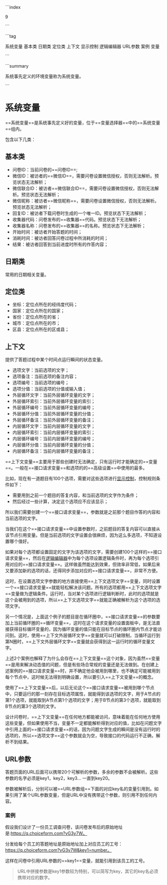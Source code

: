\```index

9

\```

\```tag

系统变量 基本类 日期类 定位类 上下文 显示控制 逻辑编辑器 URL参数 案例 变量

\```

\```summary

系统事先定义的环境变量称为系统变量。

\```

# 系统变量

==系统变量==是系统事先定义好的变量，位于==变量选择器==中的==系统变量==组内。

包含以下几类：

## 基本类

+ 问卷ID：当前问卷的==问卷ID==;
+ 微信ID：被访者的==微信ID==，需要问卷设置微信授权，否则无法解析。预览状态无法解析；
+ 微信联合ID：被访者==微信联合ID==，需要问卷设置微信授权，否则无法解析。预览状态无法解析；
+ 微信昵称：被访者==微信昵称==，需要问卷设置微信授权，否则无法解析。预览状态无法解析；
+ 回复ID：被访者下载问卷时生成的一个唯一ID。预览状态下无法解析；
+ 收集器代码：问卷发布的==收集器==代码。预览状态下无法解析；
+ 收集器名称：问卷发布的==收集器==的名称。预览状态下无法解析；
+ 开始时间：被访者开始答题的时间；
+ 消耗时间：被访者回答问卷过程中所消耗的时间；
+ 结果：被访者回答到当前进度时所有的作答内容；

## 日期类

常用的日期相关变量。

## 定位类

+ 坐标：定位点所在的经纬度代码；
+ 国家：定位点所在的国家；
+ 省份：定位点所在的省；
+ 城市：定位点所在的市；
+ 区县：定位点所在的区或县；

## 上下文

提供了答题过程中某个时间点运行瞬间的状态变量。

+ 选项文字：当前选项的文字；
+ 选项备注：当前选项的备注内容；
+ 选项编号：当前选项的编号；
+ 选项分值：当前选项的分值或输入值；
+ 外层循环文字：当前外层循环变量的文字；
+ 外层循环索引：当前外层循环变量的索引；
+ 外层循环编号：当前外层循环变量的编号；
+ 外层循环分值：当前外层循环变量的分值；
+ 外层循环备注：当前外层循环变量的备注；
+ 内层循环文字：当前内层循环变量的文字；
+ 内层循环索引：当前内层循环变量的索引；
+ 内层循环编号：当前内层循环变量的编号；
+ 内层循环分值：当前内层循环变量的分值；
+ 内层循环备注：当前内层循环变量的备注；

==上下文变量==主要用于那些创建时无法确定，只有运行时才能确定的==变量==。一般在==接口请求变量==和选项的的==高级设置==中使用的最多。

比如，现在有一道题目有100个选项，需要对这些选项进行[显示控制](../11nodeSettings/04optionAdvancedSetting/02displayCondition.md)，控制规则条件如下：
+ 需要用到之前一个题目的答复内容，和当前选项的文字作为条件；
+ 然后经过一些计算，决定这个选项应不应该显示；

所以我们需要创建一个==接口请求变量==，参数就是之前那个题目作答的内容和当前选项的文字。

当我们在这个==接口请求变量==中设置参数时，之前题目的答复内容可以直接从该节点引用变量。但是当前选项的文字设置会很麻烦，因为这么多选项，不知道设置哪个值好。

如果对每个选项都设置固定的文字为该选项的文字，需要创建100个这样的==接口请求变量==，然后在[逻辑编辑器](../17advancedFunction/advancedLogicSetting/01logicSetting.md)中为每个选项设置逻辑条件时，再为每个选项引用对应的==接口请求变量==。这样做虽然能达到效果，但效率非常低，如果后来又要添加新的选项的话，还得同步添加对应的==接口请求变量==，非常不方便。

这时，在设置选项文字参数的地方直接使用==上下文选项文字==变量，同时设置一个==接口请求变量==就能轻松解决该问题。所有的选项都用==上下文选项文字==变量做为逻辑条件。运行时，当对某个选项进行逻辑判断时，此时的选项就是这个会被用到的选项，所以==上下文选项文字==就能正确被解析为这个选项的选项文字。

另一个情况是，上面这个例子的题目是在循环圈中，==接口请求变量==的参数要加上当前循环圈的==循环变量==，这时在这个请求变量的设置面板中，是无法直接获得目标循环变量的，因为循环变量的值只能在目标节点的循环圈内节点才能访问到。这时，使用==上下文外层循环文字==变量就可以打破限制，当循环运行到第N圈时，==上下文外层循环文字==变量就会获得到这一运行时的循环变量文字。

上述2个案例也解释了为什么会存在==上下文变量==这个对象，因为虽然==变量==是用来解决动态值的问题，但是有些场合常规的变量还是无法做到。在创建上述案例的==接口请求变量==时，并不确定他会被用到哪里，也不确定可能被用到每个节点中，这时候无法得到明确设置，所以要引入==上下文变量==的概念。

使用了==上下文变量==后，以后无论这个==接口请求变量==被用到哪个节点中，只要运行的那一刻存在目标选项属性，就能得到该选项的文字，用于A节点的第1个选项，就能取到A节点第1个选项的文字；用于B节点的第3个选项，就能取到B节点的第3个选项的文字。

设计问卷时，==上下文变量==在任何地方都能被访问，意味着能在任何地方使用这些变量，但如果使用不当，变量不一定都能解析得到对应的值，比如在问题文字中引用上面的==接口请求变量==的话，因为问题文字生成的瞬间是没有运行时的选项的，所以==选项文字==这个参数就会为空，导致接口的代码运行不正确，解析不到结果。

## URL参数

答题页面的URL后面可以携带20个可解析的参数，多余的参数不会被解析。这些参数的名字必须是key1，key2，key3... 一直到key20。

参数被解析后，分别可以被==URL参数组==下面的对应key名的变量引用到。如果引用了某个URL参数变量，但是URL中没有携带这个参数，则引用不到任何内容。

### 案例

假设我们设计了一份员工调查问卷，该问卷发布后的原始地址是:https://q.choiceform.com?vG3y7W。

分发给每个员工的答题地址是原始地址加上对应员工的工号：https://q.choiceform.com?vG3y7W&key1=number。

这样在问卷中引用URL参数的==key1==变量，就能引用到该员工的工号。

> URL中拼接参数是key1参数较为特别，可以简写为key，其它的key名必须携带对应的数字。